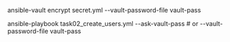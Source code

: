 ansible-vault encrypt secret.yml --vault-password-file vault-pass

ansible-playbook task02_create_users.yml --ask-vault-pass # or --vault-password-file vault-pass